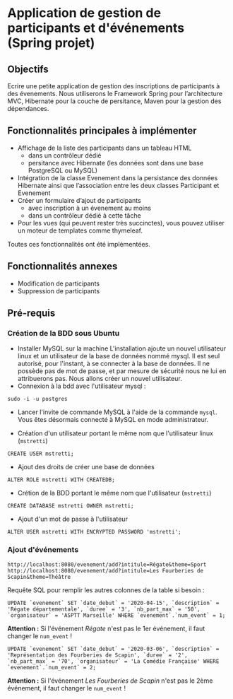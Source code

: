 # Application de gestion de participants et d'événements (Spring projet)

## Objectifs
Ecrire une petite application de gestion des inscriptions de participants à des évenements. Nous utiliserons le Framework Spring pour l’architecture MVC, Hibernate pour la couche de persitance, Maven pour la gestion des dépendances.

## Fonctionnalités principales à implémenter
* Affichage de la liste des participants dans un tableau HTML
  * dans un contrôleur dédié
  * persitance avec Hibernate (les données sont dans une base PostgreSQL ou MySQL)
* Intégration de la classe Evenement dans la persistance des données Hibernate ainsi que l’association entre les deux classes Participant et Evenement
* Créer un formulaire d’ajout de participants
  * avec inscription à un évenement au moins
  * dans un contrôleur dédié à cette tâche
* Pour les vues (qui peuvent rester très succinctes), vous pouvez utiliser un moteur de templates comme thymeleaf.

Toutes ces fonctionnalités ont été implémentées.

## Fonctionnalités annexes
* Modification de participants
* Suppression de participants

## Pré-requis
### Création de la BDD sous Ubuntu

* Installer MySQL sur la machine
L'installation ajoute un nouvel utilisateur linux et un utilisateur de la base de données nommé mysql. Il est seul autorisé, pour l'instant, à se connecter à la base de données. Il ne possède pas de mot de passe, et par mesure de sécurité nous ne lui en attribuerons pas. Nous allons créer un nouvel utilisateur.
* Connexion à la bdd avec l'utilisateur mysql :
```
sudo -i -u postgres
```

* Lancer l'invite de commande MySQL à l'aide de la commande `mysql`.
Vous êtes désormais connecté à MySQL en mode administrateur.

* Création d'un utilisateur portant le même nom que l'utilisateur linux (`mstretti`)
 ```
 CREATE USER mstretti;
 ```
* Ajout des droits de créer une base de données
 ```
 ALTER ROLE mstretti WITH CREATEDB;
 ```
 * Crétion de la BDD portant le même nom que l'utilisateur (`mstretti`)
 ```
 CREATE DATABASE mstretti OWNER mstretti;
 ```
 * Ajout d'un mot de passe à l'utilisateur
 ```
 ALTER USER mstretti WITH ENCRYPTED PASSWORD 'mstretti';
 ```
 
### Ajout d'événements
```
http://localhost:8080/evenement/add?intitule=Régate&theme=Sport
http://localhost:8080/evenement/add?intitule=Les Fourberies de Scapin&theme=Théâtre
```

Requête SQL pour remplir les autres colonnes de la table si besoin :
```
UPDATE `evenement` SET `date_debut` = '2020-04-15', `description` = 'Régate départementale', `duree` = '3', `nb_part_max` = '50', `organisateur` = 'ASPTT Marseille' WHERE `evenement`.`num_event` = 1;

```
**Attention :** Si l'événement *Régate* n'est pas le 1er événement, il faut changer le `num_event` !
```
UPDATE `evenement` SET `date_debut` = '2020-03-06', `description` = 'Représentation des Fourberies de Scapin', `duree` = '2', `nb_part_max` = '70', `organisateur` = 'La Comédie Française' WHERE `evenement`.`num_event` = 2;
```
**Attention :** Si l'événement *Les Fourberies de Scapin* n'est pas le 2ème événement, il faut changer le `num_event` !
